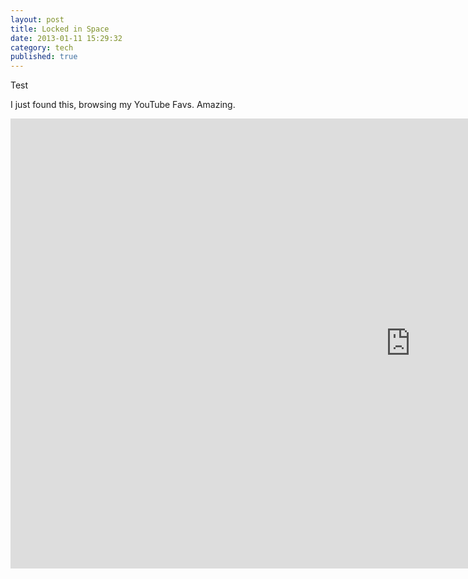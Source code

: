 ```yaml
---
layout: post
title: Locked in Space
date: 2013-01-11 15:29:32
category: tech
published: true
---
```


Test

I just found this, browsing my YouTube Favs. Amazing.
<div class="videoWrapper-16-9">
    <iframe width="1280" height="720" src="http://www.youtube.com/embed/Ws6AAhTw7RA?rel=0" frameborder="0" allowfullscreen></iframe>
</div>